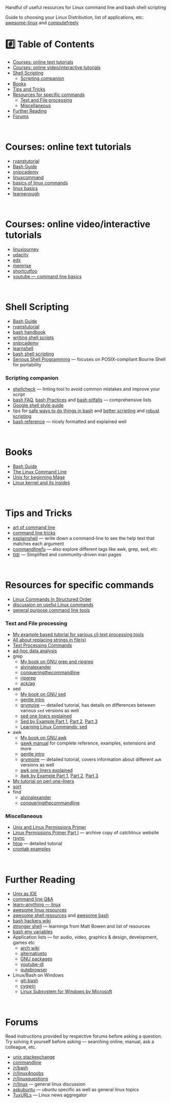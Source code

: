 Handful of useful resources for Linux command line and bash shell scripting

Guide to choosing your Linux Distribution, list of applications, etc: [awesome-linux](https://github.com/aleksandar-todorovic/awesome-linux#distributions) and [computefreely](https://computefreely.org/)

# :hash: Table of Contents

* [Courses: online text tutorials](#course-text)
* [Courses: online video/interactive tutorials](#course-interactive)
* [Shell Scripting](#shell-scripting)
    * [Scripting companion](#scripting-companion)
* [Books](#books)
* [Tips and Tricks](#tips-and-tricks)
* [Resources for specific commands](#specific-commands)
    * [Text and File processing](#text-file-processing)
    * [Miscellaneous](#miscellaneous)
* [Further Reading](#further-reading)
* [Forums](#forums)

<br>

# <a name="course-text"></a>Courses: online text tutorials

* [ryanstutorial](https://ryanstutorials.net/linuxtutorial/)
* [Bash Guide](https://mywiki.wooledge.org/BashGuide)
* [snipcademy](https://code.snipcademy.com/tutorials/linux-command-line)
* [linuxcommand](https://linuxcommand.org/lc3_learning_the_shell.php)
* [basics of linux commands](http://www.ee.surrey.ac.uk/Teaching/Unix/)
* [linux basics](https://miteshshah.github.io/linux/basics/)
* [learnenough](https://www.learnenough.com/command-line-tutorial/basics)

<br>

# <a name="course-interactive"></a>Courses: online video/interactive tutorials

* [linuxjourney](https://linuxjourney.com/)
* [udacity](https://www.udacity.com/course/linux-command-line-basics--ud595)
* [edx](https://www.edx.org/course/introduction-to-linux)
* [memrise](https://www.memrise.com/course/50252/shell-fu/)
* [shortcutfoo](https://www.shortcutfoo.com/app/dojos/command-line)
* [youtube — command line basics](https://www.youtube.com/watch?v=bE9DyH43C2I&list=PLVqGqrTs4ZWOhcApSWYIX_rnPMZDAClJa)

<br>

# <a name="shell-scripting"></a>Shell Scripting

* [Bash Guide](https://mywiki.wooledge.org/BashGuide)
* [ryanstutorial](https://ryanstutorials.net/bash-scripting-tutorial/)
* [bash handbook](https://github.com/denysdovhan/bash-handbook)
* [writing shell scripts](https://linuxcommand.org/lc3_writing_shell_scripts.php)
* [snipcademy](https://code.snipcademy.com/tutorials/shell-scripting)
* [learnshell](https://www.learnshell.org/)
* [bash shell scripting](https://en.wikibooks.org/wiki/Bash_Shell_Scripting)
* [Serious Shell Programming](https://www.gitbook.com/book/freebsdfrau/serious-shell-programming/details) — focuses on POSIX-compliant Bourne Shell for portability

### <a name="scripting-companion"></a>Scripting companion

* [shellcheck](https://www.shellcheck.net/) — linting tool to avoid common mistakes and improve your script
* [bash FAQ](https://mywiki.wooledge.org/BashFAQ), [bash Practices](https://mywiki.wooledge.org/BashGuide/Practices) and [bash pitfalls](https://mywiki.wooledge.org/BashPitfalls) — comprehensive lists
* [Google shell style guide](https://google.github.io/styleguide/shell.xml)
* tips for [safe ways to do things in bash](https://github.com/anordal/shellharden/blob/master/how_to_do_things_safely_in_bash.md) and [better scripting](https://robertmuth.blogspot.in/2012/08/better-bash-scripting-in-15-minutes.html) and [robust scripting](https://www.davidpashley.com/articles/writing-robust-shell-scripts/)
* [bash reference](https://devmanual.gentoo.org/tools-reference/bash/index.html) — nicely formatted and explained well

<br>

# <a name="books"></a>Books

* [Bash Guide](https://mywiki.wooledge.org/BashGuide)
* [The Linux Command Line](https://linuxcommand.org/tlcl.php)
* [Unix for beginning Mage](http://unixmages.com/wp-content/uploads/2018/12/ufbm.pdf)
* [Linux kernel and its insides](https://0xax.gitbooks.io/linux-insides/content/index.html)

<br>

# <a name="tips-and-tricks"></a>Tips and Tricks

* [art of command line](https://github.com/jlevy/the-art-of-command-line)
* [command line tricks](https://stackoverflow.com/questions/68372/what-is-your-single-most-favorite-command-line-trick-using-bash)
* [explainshell](https://explainshell.com/) — write down a command-line to see the help text that matches each argument
* [commandlinefu](https://www.commandlinefu.com/commands/browse/sort-by-votes) — also explore different tags like awk, grep, sed, etc
* [tldr](https://tldr.sh/) — Simplified and community-driven man pages

<br>

# <a name="specific-commands"></a>Resources for specific commands

* [Linux Commands In Structured Order](https://linoxide.com/guide/linux-command-shelf.html)
* [discussion on useful Linux commands](https://www.reddit.com/r/linuxadmin/comments/1x0ql2/whats_a_linux_command_you_wish_you_had_known/)
* [general purpose command line tools](http://www.compciv.org/unix-tools/)

### <a name="text-file-processing"></a>Text and File processing

* [My example based tutorial for various cli text processing tools](https://github.com/learnbyexample/Command-line-text-processing)
* [All about replacing strings in file(s)](https://unix.stackexchange.com/questions/112023/how-can-i-replace-a-string-in-a-files)
* [Text Processing Commands](https://tldp.org/LDP/abs/html/textproc.html)
* [ad-hoc data analysis](https://en.wikibooks.org/wiki/Ad_Hoc_Data_Analysis_From_The_Unix_Command_Line)
* grep
    * [My book on GNU grep and ripgrep](https://learnbyexample.github.io/learn_gnugrep_ripgrep/)
    * [alvinalexander](https://alvinalexander.com/unix/edu/examples/grep.shtml)
    * [conqueringthecommandline](http://conqueringthecommandline.com/book/grep)
    * [ripgrep](https://blog.burntsushi.net/ripgrep/)
    * [ack/ag](http://conqueringthecommandline.com/book/ack_ag)
* sed
    * [My book on GNU sed](https://learnbyexample.github.io/learn_gnused/)
    * [gentle intro](https://code.snipcademy.com/tutorials/shell-scripting/sed/introduction)
    * [grymoire](https://www.grymoire.com/Unix/Sed.html) — detailed tutorial, has details on differences between various `sed` versions as well
    * [sed one liners explained](https://catonmat.net/sed-one-liners-explained-part-one)
    * [Sed by Example Part 1](https://www.funtoo.org/Sed_by_Example,_Part_1), [Part 2](https://www.funtoo.org/Sed_by_Example,_Part_2), [Part 3](https://www.funtoo.org/Sed_by_Example,_Part_3)
    * [Learning Linux Commands: sed](https://linuxconfig.org/learning-linux-commands-sed)
* awk
    * [My book on GNU awk](https://learnbyexample.github.io/learn_gnuawk/)
    * [gawk manual](https://www.gnu.org/software/gawk/manual/gawk.html#SEC_Contents) for complete reference, examples, extensions and more
    * [gentle intro](https://code.snipcademy.com/tutorials/shell-scripting/awk/introduction)
    * [grymoire](https://www.grymoire.com/Unix/Awk.html) — detailed tutorial, covers information about different `awk` versions as well
    * [awk one liners explained](https://catonmat.net/awk-one-liners-explained-part-one)
    * [Awk by Example Part 1](https://www.funtoo.org/Awk_by_Example,_Part_1), [Part 2](https://www.funtoo.org/Awk_by_Example,_Part_2), [Part 3](https://www.funtoo.org/Awk_by_Example,_Part_3)
* [My tutorial on perl one-liners](https://github.com/learnbyexample/Command-line-text-processing/blob/master/perl_the_swiss_knife.md)
* [sort](https://www.skorks.com/2010/05/sort-files-like-a-master-with-the-linux-sort-command-bash/)
* find
    * [alvinalexander](https://alvinalexander.com/unix/edu/examples/find.shtml)
    * [conqueringthecommandline](http://conqueringthecommandline.com/book/find)

### <a name="miscellaneous"></a>Miscellaneous

* [Unix and Linux Permissions Primer](https://danielmiessler.com/study/unixlinux_permissions/)
* [Linux Permissions Primer Part I](https://archive.is/2CSlT) — archive copy of catchlinux website
* [rsync](https://www.digitalocean.com/community/tutorials/how-to-use-rsync-to-sync-local-and-remote-directories-on-a-vps)
* [htop](https://peteris.rocks/blog/htop/) — detailed tutorial
* [crontab examples](https://www.thegeekstuff.com/2009/06/15-practical-crontab-examples/)

<br>

# <a name="further-reading"></a>Further Reading

* [Unix as IDE](https://sanctum.geek.nz/arabesque/series/unix-as-ide/)
* [command line Q&A](https://unix.stackexchange.com/questions/tagged/command-line?sort=votes&pageSize=15)
* [learn-anything — linux](https://learn-anything.xyz/operating-systems/unix/linux)
* [awesome linux resources](https://github.com/itech001/awesome-linux-resources)
* [awesome shell resources](https://github.com/alebcay/awesome-shell) and [awesome bash](https://github.com/awesome-lists/awesome-bash)
* [bash hackers wiki](https://wiki.bash-hackers.org/start)
* [stronger shell](https://m.odul.us/blog/2015/8/12/stronger-shell) — learnings from Matt Bowen and list of resources
* [bash env variables](https://www.tricksofthetrades.net/2015/06/14/notes-bash-env-variables/)
* Application lists — for audio, video, graphics & design, development, games etc
    * [arch wiki](https://wiki.archlinux.org/index.php/List_of_applications)
    * [alternativeto](https://alternativeto.net/)
    * [GNU packages](https://www.gnu.org/manual/manual.html)
    * [youtube-dl](https://github.com/rg3/youtube-dl/)
    * [qutebrowser](https://qutebrowser.org/)
* Linux/Bash on Windows
    * [git-bash](https://gitforwindows.org/)
    * [cygwin](https://www.cygwin.com/)
    * [Linux Subsystem for Windows by Microsoft](https://en.wikipedia.org/wiki/Windows_Subsystem_for_Linux)

<br>

# <a name="forums"></a>Forums

Read instructions provided by respective forums before asking a question. Try solving it yourself before asking — searching online, manual, ask a colleague, etc. 

* [unix stackexchange](https://unix.stackexchange.com/)
* [commandline](https://www.reddit.com/r/commandline)
* [/r/bash](https://www.reddit.com/r/bash)
* [/r/linux4noobs](https://www.reddit.com/r/linux4noobs)
* [/r/linuxquestions](https://www.reddit.com/r/linuxquestions)
* [/r/linux](https://www.reddit.com/r/linux) — general linux discussion
* [askubuntu](https://askubuntu.com/questions/tagged/command-line?sort=votes&pageSize=15) — ubuntu specific as well as general linux topics
* [TuxURLs](https://tuxurls.com/) — Linux news aggregator

